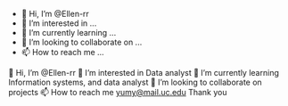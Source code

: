 - 👋 Hi, I’m @Ellen-rr
- 👀 I’m interested in ...
- 🌱 I’m currently learning ...
- 💞️ I’m looking to collaborate on ...
- 📫 How to reach me ...

<!---
Ellen-rr/Ellen-rr is a ✨ special ✨ repository because its `README.md` (this file) appears on your GitHub profile.
You can click the Preview link to take a look at your changes.
--->

 👋 Hi, I’m @Ellen-rr
 👀 I’m interested in Data analyst
 🌱 I’m currently learning Information systems, and data analyst
 💞️ I’m looking to collaborate on projects
 📫 How to reach me yumy@mail.uc.edu
Thank you 
